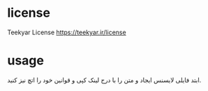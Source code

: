 # license
Teekyar License
https://teekyar.ir/license
# usage
ابتد فایلی لایسنس ایجاد و متن را با درج لینک کپی و قوانین خود را اتچ نیز کنید.

